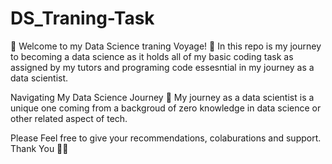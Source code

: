 # DS_Traning-Task
🚀 Welcome to my Data Science traning Voyage! 🚀
In this repo is my journey to becoming a data science as it holds all of my basic coding task as assigned by my tutors and programing code essesntial in my journey as a data scientist.

Navigating My Data Science Journey 🧭
My journey as a data scientist is a unique one coming from a backgroud
of zero knowledge in data science or other related aspect of tech.

Please Feel free to give your recommendations, colaburations and support.
Thank You 🕵️‍♂️
